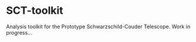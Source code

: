# SCT-toolkit
Analysis toolkit for the Prototype Schwarzschild-Couder Telescope. Work in progress...
